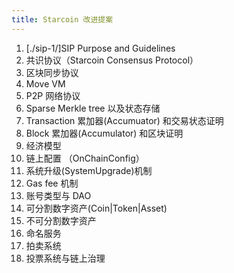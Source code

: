 ```yaml
---
title: Starcoin 改进提案
---
```


1. [./sip-1/]SIP Purpose and Guidelines
1. 共识协议（Starcoin Consensus Protocol）
1. 区块同步协议
1. Move VM
1. P2P 网络协议
1. Sparse Merkle tree 以及状态存储
1. Transaction 累加器(Accumuator) 和交易状态证明
1. Block 累加器(Accumulator) 和区块证明
1. 经济模型
1. 链上配置 （OnChainConfig）
1. 系统升级(SystemUpgrade)机制 
1. Gas fee 机制
1. 账号类型与 DAO
1. 可分割数字资产(Coin|Token|Asset)
1. 不可分割数字资产
1. 命名服务
1. 拍卖系统
1. 投票系统与链上治理